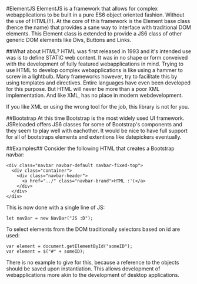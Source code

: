 #ElementJS
ElementJS is a framework that allows for complex webapplications to be built in a pure ES6 object oriented fashion. Without the use of HTML(!!). At the core of this framework is the Element base class (hence the name) that provides a sane way to interface with traditional DOM elements. This Element class is extended to provide a JS6 class of other generic DOM elements like Divs, Buttons and Links. 

##What about HTML?
HTML was first released in 1993 and it's intended use was is to define STATIC web content. It was in no shape or form conveived with the development of fully featured webapplications in mind. Trying to use HTML to develop complex webapplications is like using a hammer to screw in a lightbulb. Many frameworks however, try to facilitate this by using templates and directives. Entire languages have even been developed for this purpose. But HTML will never be more than a poor XML implementation. And like XML, has no place in modern webdevelopment.

If you like XML or using the wrong tool for the job, this library is not for you.

##Bootstrap
At this time Bootstrap is the most widely used UI framework. JSReloaded offers JS6 classes for some of Bootstrap's components and they seem to play well with eachother. It would be nice to have full support for all of bootstraps elements and extentions like datepickers eventually.

##Examples##
Consider the following HTML that creates a Bootstrap navbar:

    <div class="navbar navbar-default navbar-fixed-top">
      <div class="container">
        <div class="navbar-header">
          <a href="../" class="navbar-brand">HTML :'(</a>
        </div>
      </div>
    </div>

This is now done with a single line of JS:

	let navBar = new NavBar("JS :D");
	
To select elements from the DOM traditionally selectors based on id are used:
  
  	var element = document.getElementById("someID");
	var element = $("#" + someID);

There is no example to give for this, because a reference to the objects should be saved upon instantiation. This allows development of webapplications more akin to the development of desktop applications.
